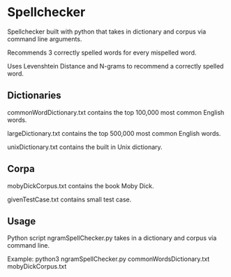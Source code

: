 # Spellchecker #

Spellchecker built with python that takes in dictionary and corpus via command line arguments.

Recommends 3 correctly spelled words for every mispelled word.

Uses Levenshtein Distance and N-grams to recommend a correctly spelled word.





## Dictionaries ##

commonWordDictionary.txt contains the top 100,000 most common English words.

largeDictionary.txt contains the top 500,000 most common English words.

unixDictionary.txt contains the built in Unix dictionary.



## Corpa ##

mobyDickCorpus.txt contains the book Moby Dick.

givenTestCase.txt contains small test case.




## Usage ##

Python script ngramSpellChecker.py takes in a dictionary and corpus via command line.

Example: python3 ngramSpellChecker.py commonWordsDictionary.txt  mobyDickCorpus.txt 
